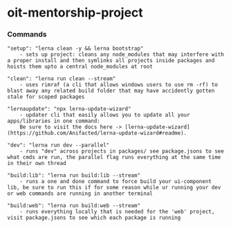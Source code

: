 # oit-mentorship-project

### Commands

    "setup": "lerna clean -y && lerna bootstrap"
        - sets up project: cleans any node_modules that may interfere with a proper install and then symlinks all projects inside packages and hoists them upto a central node_modules at root

    "clean": "lerna run clean --stream"
        - uses rimraf (a cli that allows windows users to use rm -rf) to blast away any related build folder that may have accidently gotten stale for scoped packages

    "lernaupdate": "npx lerna-update-wizard"
        - updater cli that easily allows you to update all your apps/libraries in one command:
        Be sure to visit the docs here -> [lerna-update-wizard](https://github.com/Anifacted/lerna-update-wizard#readme).

    "dev": "lerna run dev --parallel"
        - runs "dev" across projects in packages/ see package.jsons to see what cmds are run, the parallel flag runs everything at the same time in their own thread

    "build:lib": "lerna run build:lib --stream"
        - runs a one and done command to force build your ui-component lib, be sure to run this if for some reason while ur running your dev or web commands are running in another terminal

    "build:web": "lerna run build:web --stream"
        - runs everything locally that is needed for the 'web' project, visit package.jsons to see which each package is running
